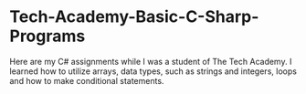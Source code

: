 # Tech-Academy-Basic-C-Sharp-Programs
Here are my C# assignments while I was a student of The Tech Academy.
I learned how to utilize arrays, data types, such as strings and integers, loops
and how to make conditional statements.
